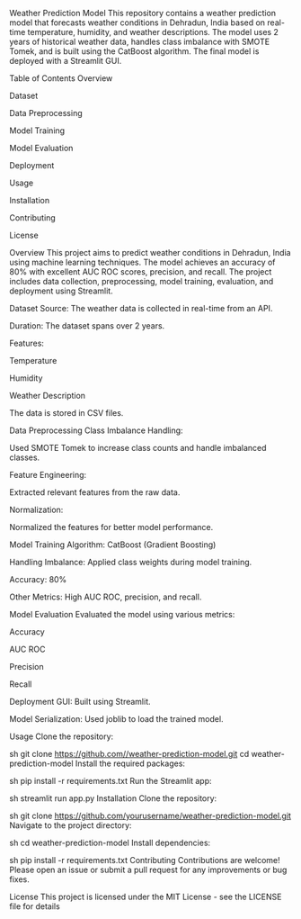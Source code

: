 Weather Prediction Model
This repository contains a weather prediction model that forecasts weather conditions in Dehradun, India based on real-time temperature, humidity, and weather descriptions. The model uses 2 years of historical weather data, handles class imbalance with SMOTE Tomek, and is built using the CatBoost algorithm. The final model is deployed with a Streamlit GUI.

Table of Contents
Overview

Dataset

Data Preprocessing

Model Training

Model Evaluation

Deployment

Usage

Installation

Contributing

License

Overview
This project aims to predict weather conditions in Dehradun, India using machine learning techniques. The model achieves an accuracy of 80% with excellent AUC ROC scores, precision, and recall. The project includes data collection, preprocessing, model training, evaluation, and deployment using Streamlit.

Dataset
Source: The weather data is collected in real-time from an API.

Duration: The dataset spans over 2 years.

Features:

Temperature

Humidity

Weather Description

The data is stored in CSV files.

Data Preprocessing
Class Imbalance Handling:

Used SMOTE Tomek to increase class counts and handle imbalanced classes.

Feature Engineering:

Extracted relevant features from the raw data.

Normalization:

Normalized the features for better model performance.

Model Training
Algorithm: CatBoost (Gradient Boosting)

Handling Imbalance: Applied class weights during model training.

Accuracy: 80%

Other Metrics: High AUC ROC, precision, and recall.

Model Evaluation
Evaluated the model using various metrics:

Accuracy

AUC ROC

Precision

Recall

Deployment
GUI: Built using Streamlit.

Model Serialization: Used joblib to load the trained model.

Usage
Clone the repository:

sh
git clone https://github.com//weather-prediction-model.git
cd weather-prediction-model
Install the required packages:

sh
pip install -r requirements.txt
Run the Streamlit app:

sh
streamlit run app.py
Installation
Clone the repository:

sh
git clone https://github.com/yourusername/weather-prediction-model.git
Navigate to the project directory:

sh
cd weather-prediction-model
Install dependencies:

sh
pip install -r requirements.txt
Contributing
Contributions are welcome! Please open an issue or submit a pull request for any improvements or bug fixes.

License
This project is licensed under the MIT License - see the LICENSE file for details
